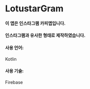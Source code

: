 
# LotustarGram

#### 이 앱은 인스타그램 카피앱입니다.

#### 인스타그램과 유사한 형태로 제작하였습니다.

#### 사용 언어:
 Kotlin
#### 사용 기술:
 Firebase
 
 
